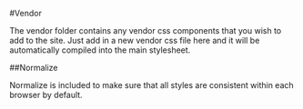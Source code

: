 #Vendor

The vendor folder contains any vendor css components that you wish to add to the site. Just add in a new vendor css file here and it will be automatically compiled into the main stylesheet.

##Normalize

Normalize is included to make sure that all styles are consistent within each browser by default.
